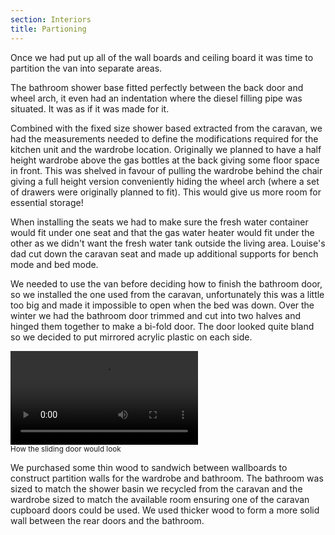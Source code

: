 ```yaml
---
section: Interiors
title: Partioning
---
```


Once we had put up all of the wall boards and ceiling board it was time to partition the van into separate areas. 

The bathroom shower base fitted perfectly between the back door and wheel arch, it even had an indentation where the diesel filling pipe was situated. It was as if it was made for it.

Combined with the fixed size shower based extracted from the caravan, we had the measurements needed to define the modifications required for the kitchen unit and the wardrobe location. Originally we planned to have a half height wardrobe above the gas bottles at the back giving some floor space in front. This was shelved in favour of pulling the wardrobe behind the chair giving a full height version conveniently hiding the wheel arch (where a set of drawers were originally planned to fit). This would give us more room for essential storage!

When installing the seats we had to make sure the fresh water container would fit under one seat and that the gas water heater would fit under the other as we didn't want the fresh water tank outside the living area. Louise's dad cut down the caravan seat and made up additional supports for bench mode and bed mode. 

We needed to use the van before deciding how to finish the bathroom door, so we installed the one used from the caravan, unfortunately this was a little too big and made it impossible to open when the bed was down. Over the winter we had the bathroom door trimmed and cut into two halves and hinged them together to make a bi-fold door. The door looked quite bland so we decided to put mirrored acrylic plastic on each side.

<div class="flickrslideshow" data-ids="[6869289155, 6869289299]">
</div>

<div class="row">
	<div class="col-md-12">
	<div class="col-md-6">
		<div class="thumbnail">
			<div class="clearfix">
				<video controls="controls" class="col-xs-12 col-sm-12 col-md-12 col-lg-12 video">
					<source type="video/mp4" src="videos/slidingdoor.mp4">
					<source type="video/ogg" src="videos/slidingdoor.ogv">
				Your browser does not support the video tag.
			</video>
			</div>
			<div class="caption">
			<small>How the sliding door would look</small>
			</div>
		</div>
	</div>
	</div>
</div>

We purchased some thin wood to sandwich between wallboards to construct partition walls for the wardrobe and bathroom. The bathroom was sized to match the shower basin we recycled from the caravan and the wardrobe sized to match the available room ensuring one of the caravan cupboard doors could be used. We used thicker wood to form a more solid wall between the rear doors and the bathroom.
 
<div class="flickrslideshow" data-ids="[869440238,869442444,869450138,868608095,868611555,869460986,868619567,869468706,868625595,868628757,868631825,869480788,869483822,869486856,868645103,868648593,868652713,869501674,869506148,868675191,869512770]">
</div>